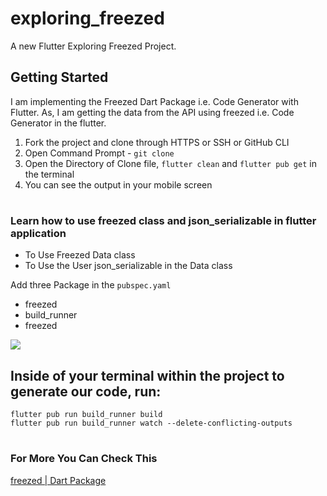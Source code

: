 # exploring_freezed

A new Flutter Exploring Freezed Project.

## Getting Started

I am implementing the Freezed Dart Package i.e. Code Generator with Flutter. As, I am getting the data from the API using freezed i.e. Code Generator in the flutter.

1. Fork the project and clone through HTTPS or SSH or GitHub CLI
2. Open Command Prompt - ```git clone``` 
3. Open the Directory of Clone file, ```flutter clean``` and ```flutter pub get``` in the terminal
4. You can see the output in your mobile screen 

#

### Learn how to use freezed class and json_serializable in flutter application

- To Use Freezed Data class
- To Use the User json_serializable in the Data class

Add three Package in the ```pubspec.yaml```
- freezed
- build_runner
- freezed

<img src="https://user-images.githubusercontent.com/73419211/125026453-59c0d480-e0a4-11eb-9cc7-dd2acde95104.png">

## Inside of your terminal within the project to generate our code, run:
    flutter pub run build_runner build
    flutter pub run build_runner watch --delete-conflicting-outputs

#
### For More You Can Check This
[freezed | Dart Package](https://pub.dev/packages/freezed)

